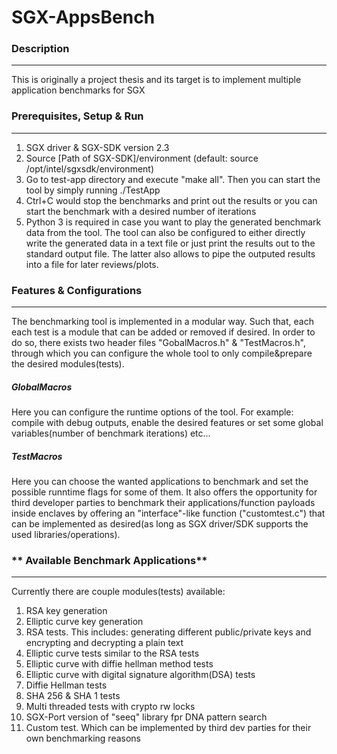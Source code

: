 # SGX-AppsBench

### **Description**
-------------------

This is originally a project thesis and its target is to implement multiple application benchmarks for SGX 

### **Prerequisites, Setup & Run**
----------------------------------

1. SGX driver & SGX-SDK version 2.3  
2. Source [Path of SGX-SDK]/environment   (default: source /opt/intel/sgxsdk/environment)
3. Go to test-app directory and execute "make all". Then you can start the tool by simply running ./TestApp
4. Ctrl+C would stop the benchmarks and print out the results or you can start the benchmark with a desired number of iterations
5. Python 3 is required in case you want to play the generated benchmark data from the tool. The tool can also be configured to either directly write the generated data in a text file or just print the results out to the standard output file.
The latter also allows to pipe the outputed results into a file for later reviews/plots.


### **Features & Configurations**
---------------------------------
The benchmarking tool is implemented in a modular way. Such that, each each test is a module that can be added or removed if desired.
In order to do so, there exists two header files "GobalMacros.h" & "TestMacros.h", through which you can configure the whole tool to only compile&prepare the desired modules(tests).

##### *GlobalMacros*
Here you can configure the runtime options of the tool. For example: compile with debug outputs, enable the desired features or set some global variables(number of benchmark iterations) etc...

##### *TestMacros*
Here you can choose the wanted applications to benchmark and set the possible runntime flags for some of them. 
It also offers the opportunity for third developer parties to benchmark their applications/function payloads inside enclaves by offering an "interface"-like function ("customtest.c") 
that can be implemented as desired(as long as SGX driver/SDK supports the used libraries/operations).

### ** Available Benchmark Applications**
-----------------------------------------
Currently there are couple modules(tests) available:

1.  RSA key generation
2.  Elliptic curve key generation
3.  RSA tests. This includes: generating different public/private keys and encrypting and decrypting a plain text
4.  Elliptic curve tests similar to the RSA tests
5.  Elliptic curve with diffie hellman method tests
6.  Elliptic curve with digital signature algorithm(DSA) tests
7.  Diffie Hellman tests
8.  SHA 256 & SHA 1 tests
9.  Multi threaded tests with crypto rw locks 
10. SGX-Port version of "seeq" library fpr DNA pattern search
11. Custom test. Which can be implemented by third dev parties for their own benchmarking reasons